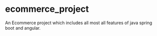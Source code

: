 # ecommerce_project
An Ecommerce project which includes all most all features of java spring boot and angular.
